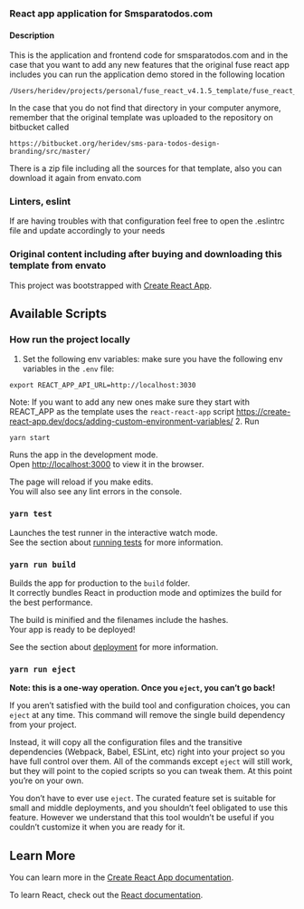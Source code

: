 ### React app application for Smsparatodos.com
#### Description
This is the application and frontend code for smsparatodos.com and in the case
that you want to add any new features that the original fuse react app includes
you can run the application demo stored in the following location
```
/Users/heridev/projects/personal/fuse_react_v4.1.5_template/fuse_react_demo
```

In the case that you do not find that directory in your computer anymore, remember
that the original template was uploaded to the repository on bitbucket called
```
https://bitbucket.org/heridev/sms-para-todos-design-branding/src/master/
```
There is a zip file including all the sources for that template, also 
you can download it again from envato.com

### Linters, eslint
If are having troubles with that configuration feel free to open the .eslintrc file and update accordingly to your needs

### Original content including after buying and downloading this template from envato
This project was bootstrapped with [Create React App](https://github.com/facebook/create-react-app).

## Available Scripts

### How run the project locally

1. Set the following env variables:
make sure you have the following env variables in the `.env` file:
```
export REACT_APP_API_URL=http://localhost:3030
```
Note: If you want to add any new ones make sure they start with REACT_APP as
the template uses the `react-react-app` script https://create-react-app.dev/docs/adding-custom-environment-variables/
2. Run
```
yarn start
```

Runs the app in the development mode.<br>
Open [http://localhost:3000](http://localhost:3000) to view it in the browser.

The page will reload if you make edits.<br>
You will also see any lint errors in the console.

### `yarn test`

Launches the test runner in the interactive watch mode.<br>
See the section about [running tests](https://facebook.github.io/create-react-app/docs/running-tests) for more information.

### `yarn run build`

Builds the app for production to the `build` folder.<br>
It correctly bundles React in production mode and optimizes the build for the best performance.

The build is minified and the filenames include the hashes.<br>
Your app is ready to be deployed!

See the section about [deployment](https://facebook.github.io/create-react-app/docs/deployment) for more information.

### `yarn run eject`

**Note: this is a one-way operation. Once you `eject`, you can’t go back!**

If you aren’t satisfied with the build tool and configuration choices, you can `eject` at any time. This command will remove the single build dependency from your project.

Instead, it will copy all the configuration files and the transitive dependencies (Webpack, Babel, ESLint, etc) right into your project so you have full control over them. All of the commands except `eject` will still work, but they will point to the copied scripts so you can tweak them. At this point you’re on your own.

You don’t have to ever use `eject`. The curated feature set is suitable for small and middle deployments, and you shouldn’t feel obligated to use this feature. However we understand that this tool wouldn’t be useful if you couldn’t customize it when you are ready for it.

## Learn More

You can learn more in the [Create React App documentation](https://facebook.github.io/create-react-app/docs/getting-started).

To learn React, check out the [React documentation](https://reactjs.org/).
